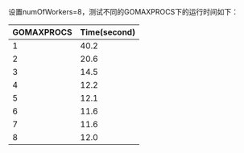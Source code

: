 设置numOfWorkers=8，测试不同的GOMAXPROCS下的运行时间如下：

| GOMAXPROCS | Time(second) |
| -- |  --  |
| 1  | 40.2 |
| 2  | 20.6 |
| 3  | 14.5 |
| 4  | 12.2 |
| 5  | 12.1 |
| 6  | 11.6 |
| 7  | 11.6 |
| 8  | 12.0 |

